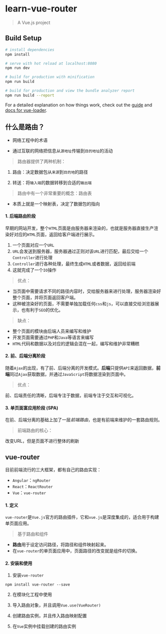 # learn-vue-router

> A Vue.js project

## Build Setup

``` bash
# install dependencies
npm install

# serve with hot reload at localhost:8080
npm run dev

# build for production with minification
npm run build

# build for production and view the bundle analyzer report
npm run build --report
```

For a detailed explanation on how things work, check out the [guide](http://vuejs-templates.github.io/webpack/) and [docs for vue-loader](http://vuejs.github.io/vue-loader).

## 什么是路由？

- 网络工程中的术语

- 通过互联的网络把信息从`源地址`传输到`目的地址`的活动

> 路由器提供了两种机制：

1. 路由：决定数据包从`来源`到`目的地`的路径

2. 转送：将`输入端`的数据转移到合适的`输出端`

> 路由中有一个非常重要的概念：路由表

- 本质上就是一个映射表，决定了数据包的指向

#### 1. 后端路由阶段

早期的网站开发，整个`HTML`页面是由服务器来渲染的，也就是服务器直接生产渲染好对应的`HTML`页面，返回给客户端进行展示。

1. 一个页面对应一个`URL`
2. `URL`会发送到服务器，服务器通过正则对该`URL`进行匹配，最后交给一个`Controller`进行处理
3. `Controller`进行各种处理，最终生成`HTML`或者数据，返回给前端
4. 这就完成了一个`IO`操作

> 优点：

- 当页面中需要请求不同的路径内容时，交给服务器来进行处理，服务器渲染好整个页面，并将页面返回客户端。
- 这种被渲染好的页面，不需要单独加载任何`css`和`js`，可以直接交给浏览器展示，也有利于`SEO`的优化。

> 缺点：

- 整个页面的模块由后端人员来编写和维护
- 开发页面需要通过`PHP`和`Java`等语言来编写
- `HTML`代码和数据以及对应的逻辑会混在一起，编写和维护非常糟糕

#### 2. 前、后端分离阶段

随着`Ajax`的出现，有了前、后端分离的开发模式。**后端**只提供`API`来返回数据，**前端**同过`Ajax`获取数据，并通过`JavaScript`将数据渲染到页面中。

> 优点：

前、后端责任的清晰，后端专注于数据，前端专注于交互和可视化。

#### 3. 单页面富应用阶段 (SPA)

在前、后端分离的基础上加了一层*前端路由*，也是有前端来维护的一套路由规则。

> 前端路由的核心：

改变URL，但是页面不进行整体的刷新

## vue-router

目前前端流行的三大框架，都有自己的路由实现：

- `Angular`：`ngRouter`
- `React`：`ReactRouter`
- `Vue`：`vue-router`

#### 1. 定义

`vue-router`是`Vue.js`官方的路由插件，它和`vue.js`是深度集成的，适合用于构建单页面应用。

> 基于路由和组件

- **路由**用于设定访问路径，将路径和组件映射起来。
- 在`vue-router`的单页面应用中，页面路径的改变就是组件的切换。

#### 2. 安装和使用

1. 安装`vue-router`

`npm install vue-router --save`

2. 在模块化工程中使用

  1. 导入路由对象，并且调用`Vue.use(VueRouter)`
  2. 创建路由实例，并且传入路由映射配置
  3. 在`Vue`实例中挂载创建的路由实例
